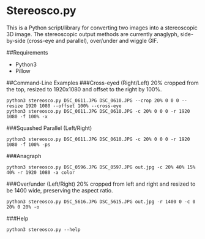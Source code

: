 # Stereosco.py
This is a Python script/library for converting two images into a stereoscopic 3D image.
The stereoscopic output methods are currently anaglyph, side-by-side (cross-eye and parallel), over/under and wiggle GIF.

##Requirements
* Python3
* Pillow

##Command-Line Examples
###Cross-eyed (Right/Left)
20% cropped from the top, resized to 1920x1080 and offset to the right by 100%.
```
python3 stereosco.py DSC_0611.JPG DSC_0610.JPG --crop 20% 0 0 0 --resize 1920 1080 --offset 100% --cross-eye
python3 stereosco.py DSC_0611.JPG DSC_0610.JPG -c 20% 0 0 0 -r 1920 1080 -f 100% -x
```

###Squashed Parallel (Left/Right)
```
python3 stereosco.py DSC_0611.JPG DSC_0610.JPG -c 20% 0 0 0 -r 1920 1080 -f 100% -ps
```

###Anagraph
```
python3 stereosco.py DSC_0596.JPG DSC_0597.JPG out.jpg -c 20% 40% 15% 40% -r 1920 1080 -a color
```

###Over/under (Left/Right)
20% cropped from left and right and resized to be 1400 wide, preserving the aspect ratio.
```
python3 stereosco.py DSC_5616.JPG DSC_5615.JPG out.jpg -r 1400 0 -c 0 20% 0 20% -o
```

###Help
```
python3 stereosco.py --help
```
